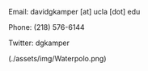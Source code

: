 Email: davidgkamper [at] ucla [dot] edu
  
Phone: (218) 576-6144

Twitter: dgkamper

(./assets/img/Waterpolo.png)

